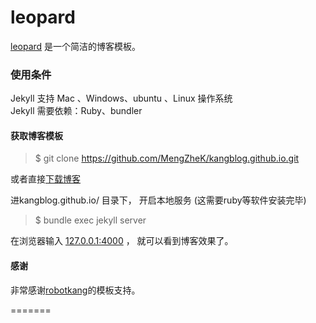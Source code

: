
# leopard
[leopard](http://robotkang.cc) 是一个简洁的博客模板。

### 使用条件

Jekyll 支持 Mac 、Windows、ubuntu 、Linux 操作系统                     
Jekyll 需要依赖：Ruby、bundler

#### 获取博客模板

> $ git clone https://github.com/MengZheK/kangblog.github.io.git

或者直接[下载博客](https://github.com/MengZheK/kangblog.github.io/archive/master.zip)   

进kangblog.github.io/ 目录下， 开启本地服务 (这需要ruby等软件安装完毕)

> $ bundle exec jekyll server

在浏览器输入 [127.0.0.1:4000](127.0.0.1:4000) ， 就可以看到博客效果了。


#### 感谢   
非常感谢[robotkang](https://github.com/MengZheK/kangblog.github.io.git)的模板支持。
<!-- 本博客在[Jekyll搭建个人博客](http://baixin.io/2016/10/jekyll_tutorials1/)和[Vno Jekyll](https://github.com/onevcat/vno-jekyll)基础上修改的。   -->
=======

>>>>>>> 
